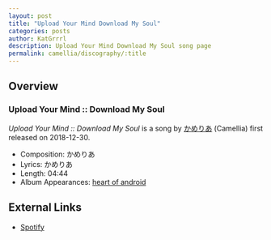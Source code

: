 ```yaml
---
layout: post
title: "Upload Your Mind Download My Soul"
categories: posts
author: KatGrrrl
description: Upload Your Mind Download My Soul song page
permalink: camellia/discography/:title
---
```


## Overview

### Upload Your Mind :: Download My Soul

*Upload Your Mind :: Download My Soul* is a song by [かめりあ](<{% link postsWiki/_posts/2023-12-10-camellia.md %}>) (Camellia) first released on 2018-12-30.

* Composition: かめりあ
* Lyrics: かめりあ
* Length: 04:44
* Album Appearances: [heart of android](<{% link postsInclude/_posts/camellia/albums/heart-of-android/2023-12-21-heart-of-android.md %}>)

## External Links

* [Spotify](https://open.spotify.com/track/4WW7zCRVwQ7waqaoP57QFA?si=c97c374fbf7e4540)
